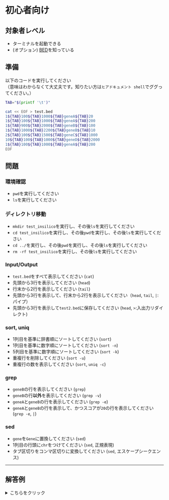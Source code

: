 # 初心者向け

## 対象者レベル

- ターミナルを起動できる
- (オプション) [BED](https://m.ensembl.org/info/website/upload/bed.html)を知っている

## 準備

以下のコードを実行してください  
（意味はわからなくて大丈夫です。知りたい方は`ヒアドキュメント shell`でググってください。）

```sh
TAB="$(printf '\t')"

cat << EOF > test.bed
1${TAB}100${TAB}1000${TAB}geneA${TAB}20
1${TAB}100${TAB}1000${TAB}geneA${TAB}200
1${TAB}900${TAB}2000${TAB}geneB${TAB}100
1${TAB}1000${TAB}2200${TAB}geneB${TAB}10
2${TAB}100${TAB}1500${TAB}geneC${TAB}1000
10${TAB}100${TAB}1000${TAB}geneD${TAB}2000
1${TAB}100${TAB}1000${TAB}geneA${TAB}200
EOF
```


## 問題

### 環境確認

- `pwd`を実行してください
- `ls`を実行してください

### ディレクトリ移動

- `mkdir test_insilico`を実行し、その後`ls`を実行してください
- `cd test_insilico`を実行し、その後`pwd`を実行し、その後`ls`を実行してください
- `cd ../`を実行し、その後`pwd`を実行し、その後`ls`を実行してください
- `rm -rf test_insilico`を実行し、その後`ls`を実行してください

### Input/Output

- `test.bed`をすべて表示してください (`cat`)
- 先頭から3行を表示してください (`head`)
- 行末から2行を表示してください (`tail`)
- 先頭から3行を表示して、行末から2行を表示してください（`head`, `tail`, `|`: パイプ）
- 先頭から3行を表示して`test2.bed`に保存してください (`head`, `>`:入出力リダイレクト)

### sort, uniq

- 1列目を基準に辞書順にソートしてください (`sort`)
- 1列目を基準に数字順にソートしてください (`sort -n`)
- 5列目を基準に数字順にソートしてください (`sort -k`)
- 重複行を削除してください  (`sort -u`)
- 重複行の数を表示してください (`sort`, `uniq -c`)

### grep

- `geneB`の行を表示してください (`grep`)
- `geneB`の行**以外**を表示してください (`grep -v`)
- `geneA`と`geneB`の行を表示してください (`grep -e`)
- `geneA`と`geneB`の行を表示して、かつスコアが`20`の行を表示してください (`grep -e`, `|`)

### sed

- `gene`を`Gene`に置換してください (`sed`)
- 1列目の行頭に`chr`をつけてください (`sed`, 正規表現)
- タブ区切りをコンマ区切りに変換してください (`sed`, エスケープシークエンス)


-------------------------------------------------------------------------------

## 解答例

<details>
<summary>こちらをクリック</summary>
<pre>
<code>

### 環境確認

- `pwd`を実行してください

```sh
pwd
```

- `ls`を実行してください

```sh
ls
```

### ディレクトリ移動

- `mkdir test_insilico`を実行し、その後`ls`を実行してください

```sh
mkdir test_insilico
ls
```

- `cd test_insilico`を実行し、その後`pwd`を実行し、その後`ls`を実行してください

```sh
cd test_insilico
pwd
ls
```

- `cd ../`を実行し、その後`pwd`を実行し、その後`ls`を実行してください

```sh
cd ../
pwd
ls
```

- `rm -rf test_insilico`を実行し、その後`ls`を実行してください

```sh
rm -rf test_insilico
ls
```

### Input/Output

- `test.bed`をすべて表示してください (`cat`)

```sh
cat test.bed
```

- 先頭から3行を表示してください (`head`)

```sh
head -n 3 test.bed
```

- 行末から2行を表示してください (`tail`)

```sh
tail -n 2 test.bed
```

- 先頭から3行を表示して、行末から2行を表示してください（`head`, `tail`, `|`: パイプ）

```sh
head -n 3 test.bed | tail -n 2
```

- 先頭から3行を表示して`test2.bed`に保存してください (`head`, `>`:入出力リダイレクト)

```sh
head -n 3 test.bed > test2.bed
```


### sort, uniq

- 1列目を基準に辞書順にソートしてください (`sort`)

```sh
sort test.bed
```

- 1列目を基準に数字順にソートしてください (`sort -n`)

```sh
sort -n test.bed
```

- 5列目を基準に数字順にソートしてください (`sort -k`)

```sh
sort -k 5,5n test.bed
```

- 重複行を削除してください  (`sort -u`)

```sh
sort -u test.bed
# または
sort test.bed | uniq
```

- 重複行の数を表示してください (`sort`, `uniq -c`)


```sh
sort test.bed | uniq -c
```

### grep

- `geneB`の行を表示してください (`grep`)

```sh
grep "geneB" test.bed
```

- `geneB`の行**以外**を表示してください (`grep -v`)

```sh
grep -v "geneB" test.bed
```

- `geneA`と`geneB`の行を表示してください (`grep -e`)

```sh
grep -e "geneA" -e "geneB" test.bed
```

- `geneA`と`geneB`の行を表示して、かつスコアが`20`の行を表示してください (`grep -e`, `|`)

```sh
grep -e "geneA" -e "geneB" test.bed | grep "20$"
```

- `AWK`を利用する場合

```sh
awk '($4=="geneA" || $4=="geneB") && $5==20' test.bed
```

### sed

- `gene`を`Gene`に置換してください (`sed`)

```sh
sed "s/gene/Gene/g" test.bed
```

- 1列目の行頭に`chr`をつけてください (`sed`, 正規表現)

```sh
sed "s/^/chr/g" test.bed
```

</code>
</pre>
</details>
